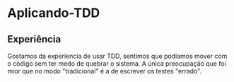 # Aplicando-TDD

## Experiência

Gostamos da experiencia de usar TDD, sentimos que podiamos mover com o código sem ter medo de quebrar o sistema. A única preocupação que foi mior que no modo "tradicional" é a de escrever os testes "errado".
